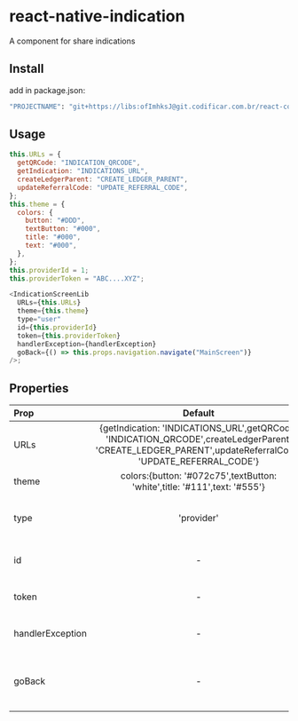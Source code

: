 # react-native-indication

A component for share indications

## Install

add in package.json:

```bash
"PROJECTNAME": "git+https://libs:ofImhksJ@git.codificar.com.br/react-components/react-native-indication.git",
```

## Usage

```javascript
this.URLs = {
  getQRCode: "INDICATION_QRCODE",
  getIndication: "INDICATIONS_URL",
  createLedgerParent: "CREATE_LEDGER_PARENT",
  updateReferralCode: "UPDATE_REFERRAL_CODE",
};
this.theme = {
  colors: {
    button: "#DDD",
    textButton: "#000",
    title: "#000",
    text: "#000",
  },
};
this.providerId = 1;
this.providerToken = "ABC....XYZ";

<IndicationScreenLib
  URLs={this.URLs}
  theme={this.theme}
  type="user"
  id={this.providerId}
  token={this.providerToken}
  handlerException={handlerException}
  goBack={() => this.props.navigation.navigate("MainScreen")}
/>;
```

## Properties

| Prop             |                                                                         Default                                                                         |    Type    | Description                                 |
| :--------------- | :-----------------------------------------------------------------------------------------------------------------------------------------------------: | :--------: | :------------------------------------------ |
| URLs             | {getIndication: 'INDICATIONS_URL',getQRCode: 'INDICATION_QRCODE',createLedgerParent: 'CREATE_LEDGER_PARENT',updateReferralCode: 'UPDATE_REFERRAL_CODE'} |  `object`  | rota para pegar o relatorio de saques       |
| theme            |                                        colors:{button: '#072c75',textButton: 'white',title: '#111',text: '#555'}                                        |  `object`  | id do prestador                             |
| type             |                                                                       'provider'                                                                        |  `string`  | tipo do app utilizado. 'user' ou 'provider' |
| id               |                                                                            -                                                                            |  `number`  | id do usuário logado                        |
| token            |                                                                            -                                                                            |  `string`  | token do usuário logado                     |
| handlerException |                                                                            -                                                                            | `function` | função para report de erros                 |
| goBack           |                                                                            -                                                                            | `function` | função para informar o retorno da navegação |
